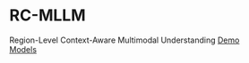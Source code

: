 # RC-MLLM
Region-Level Context-Aware Multimodal Understanding
[Demo](https://github.com/hongliang-wei/RC-MLLM/edit/main/README.md)  
[Models](https://github.com/hongliang-wei/RC-MLLM/edit/main/README.md)  

